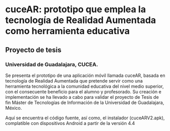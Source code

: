 # cuceAR: prototipo que emplea la tecnología de Realidad Aumentada como herramienta educativa 
## Proyecto de tesis
### Universidad de Guadalajara, CUCEA.

Se presenta el prototipo de una aplicación móvil llamada cuceAR, basada en tecnología de Realidad Aumentada que pretende servir como una herramienta tecnológica a la comunidad educativa del nivel medio superior, con el consecuente beneficio para el alumno y profesorado. Su creación e implementación se ha llevado a cabo para validar el proyecto de Tesis de fin Máster de Tecnologías de Información de la Universidad de Guadalajara, México. 

Aquí se encuentra el código fuente, así como, el instalador (cuceARV2.apk), complatible con dispositivos Android a partir de la versión 4.4
